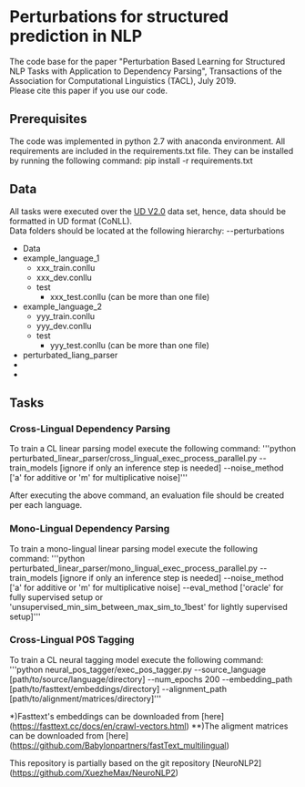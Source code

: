# Perturbations for structured prediction in NLP

The code base for the paper "Perturbation Based Learning for Structured NLP Tasks with Application to Dependency Parsing", Transactions of the Association for Computational Linguistics (TACL), July 2019.\
Please cite this paper if you use our code.


## Prerequisites
The code was implemented in python 2.7 with anaconda environment. 
All requirements are included in the requirements.txt file. They can be installed by running the following command: pip install -r requirements.txt


## Data
All tasks were executed over the [UD V2.0](https://universaldependencies.org) data set, hence, data should be formatted in UD format (CoNLL).\
Data folders should be located at the following hierarchy:
--perturbations 
  - Data 
   - example_language_1
     - xxx_train.conllu
     - xxx_dev.conllu
     - test
       - xxx_test.conllu (can be more than one file)
   - example_language_2
     - yyy_train.conllu
     - yyy_dev.conllu
     - test
       - yyy_test.conllu (can be more than one file)
   - perturbated_liang_parser
   - 
   - 


## Tasks
### Cross-Lingual Dependency Parsing 
To train a CL linear parsing model execute the following command:
'''python perturbated_linear_parser/cross_lingual_exec_process_parallel.py --train_models [ignore if only an inference step is needed] --noise_method ['a' for additive or 'm' for multiplicative noise]'''

After executing the above command, an evaluation file should be created per each language.

### Mono-Lingual Dependency Parsing 
To train a mono-lingual linear parsing model execute the following command:
'''python perturbated_linear_parser/mono_lingual_exec_process_parallel.py --train_models [ignore if only an inference step is needed] --noise_method ['a' for additive or 'm' for multiplicative noise] --eval_method ['oracle' for fully supervised setup or 'unsupervised_min_sim_between_max_sim_to_1best' for lightly supervised setup]'''

### Cross-Lingual POS Tagging
To train a CL neural tagging model execute the following command:
'''python neural_pos_tagger/exec_pos_tagger.py --source_language [path/to/source/language/directory] --num_epochs 200 --embedding_path [path/to/fasttext/embeddings/directory] --alignment_path [path/to/alignment/matrices/directory]'''

*)Fasttext's embeddings can be downloaded from [here] (https://fasttext.cc/docs/en/crawl-vectors.html)
**)The aligment matrices can be downloaded from [here] (https://github.com/Babylonpartners/fastText_multilingual)


This repository is partially based on the git repository [NeuroNLP2] (https://github.com/XuezheMax/NeuroNLP2)




